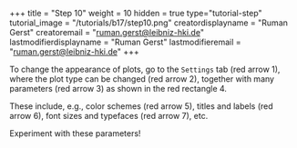 +++
title = "Step 10"
weight = 10
hidden = true
type="tutorial-step"
tutorial_image = "/tutorials/b17/step10.png"
creatordisplayname = "Ruman Gerst"
creatoremail = "ruman.gerst@leibniz-hki.de"
lastmodifierdisplayname = "Ruman Gerst"
lastmodifieremail = "ruman.gerst@leibniz-hki.de"
+++

To change the appearance of plots, go to the `Settings` tab (red arrow 1), where the plot type can be changed (red arrow 2), together with many parameters (red arrow 3) as shown in the red rectangle 4. 

These include, e.g., color schemes (red arrow 5), titles and labels (red arrow 6), font sizes and typefaces (red arrow 7), etc. 

Experiment with these parameters! 